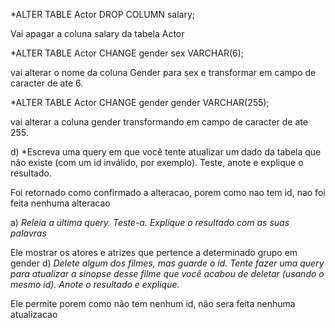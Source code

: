 *ALTER TABLE Actor DROP COLUMN salary;

Vai apagar a coluna salary da tabela Actor

*ALTER TABLE Actor CHANGE gender sex VARCHAR(6);

vai alterar o nome da coluna Gender para sex e transformar em campo de caracter de ate 6.

*ALTER TABLE Actor CHANGE gender gender VARCHAR(255);

vai alterar a coluna gender transformando em campo de caracter de ate 255.

d) *Escreva uma query em que você tente atualizar um dado da tabela que não existe (com um id inválido, por exemplo). Teste, anote e explique o resultado. 

Foi retornado como confirmado a alteracao, porem como nao tem id, nao foi feita nenhuma alteracao

a) *Releia a última query. Teste-a. Explique o resultado com as suas palavras*

Ele mostrar os atores e atrizes que pertence a determinado grupo em gender
d) *Delete algum dos filmes, mas guarde o id. Tente fazer uma query para atualizar a sinopse desse filme que você acabou de deletar (usando o mesmo id). Anote o resultado e explique.*

Ele permite porem como não tem nenhum id, não sera feita nenhuma atualizacao